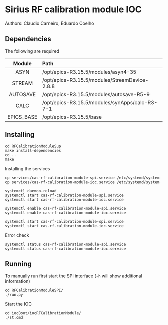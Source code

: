 # Sirius RF calibration module IOC
Authors: Claudio Carneiro, Eduardo Coelho
 
## Dependencies
The following are required

|Module|Path|
|:----:|:---|
|ASYN|/opt/epics-R3.15.5/modules/asyn4-35|
|STREAM|/opt/epics-R3.15.5/modules/StreamDevice-2.8.8|
|AUTOSAVE|/opt/epics-R3.15.5/modules/autosave-R5-9|
|CALC|/opt/epics-R3.15.5/modules/synApps/calc-R3-7-1|
|EPICS_BASE|/opt/epics-R3.15.5/base|

## Installing
```
cd RFCalibrationModuleSup
make install-dependencies
cd ..
make
```
Installing the services

```
cp services/cas-rf-calibration-module-spi.service /etc/systemd/system
cp services/cas-rf-calibration-module-ioc.service /etc/systemd/system

systemctl daemon-reload
systemctl start cas-rf-calibration-module-spi.service
systemctl start cas-rf-calibration-module-ioc.service

systemctl enable cas-rf-calibration-module-spi.service
systemctl enable cas-rf-calibration-module-ioc.service

systemctl start cas-rf-calibration-module-spi.service
systemctl start cas-rf-calibration-module-ioc.service
```
Error check
```
systemctl status cas-rf-calibration-module-spi.service
systemctl status cas-rf-calibration-module-ioc.service
```

## Running
To manually run first start the SPI interface (`-h` will show additional information)
```
cd RFCalibrationModuleSPI/
./run.py
```
Start the IOC
```
cd iocBoot/iocRFCalibrationModule/
./st.cmd
```
